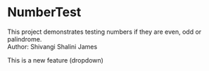 # NumberTest
This project demonstrates testing numbers if they are even, odd or palindrome.
<br>
Author: Shivangi Shalini James

This is a new feature (dropdown)
